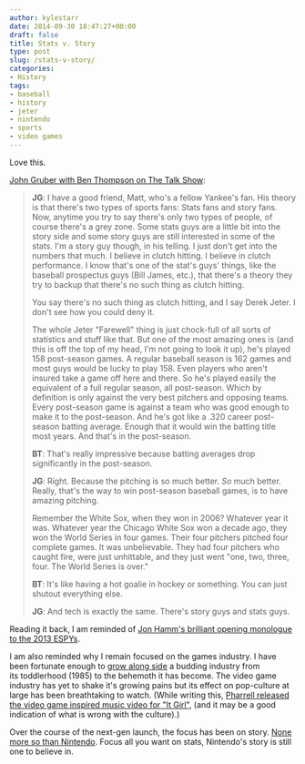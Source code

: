 ```yaml
---
author: kylestarr
date: 2014-09-30 18:47:27+00:00
draft: false
title: Stats v. Story
type: post
slug: /stats-v-story/
categories:
- History
tags:
- baseball
- history
- jeter
- nintendo
- sports
- video games
---
```


Love this.

[John Gruber with Ben Thompson on The Talk Show](https://itunes.apple.com/us/podcast/96-edition-edition-ben-bengate/id528458508?i=319486303&mt=2):

> **JG**: I have a good friend, Matt, who's a fellow Yankee's fan. His theory is that there's two types of sports fans: Stats fans and story fans. Now, anytime you try to say there's only two types of people, of course there's a grey zone. Some stats guys are a little bit into the story side and some story guys are still interested in some of the stats. I'm a story guy though, in his telling. I just don't get into the numbers that much. I believe in clutch hitting. I believe in clutch performance. I know that's one of the stat's guys' things, like the baseball prospectus guys (Bill James, etc.), that there's a theory they try to backup that there's no such thing as clutch hitting.
>
> You say there's no such thing as clutch hitting, and I say Derek Jeter. I don't see how you could deny it.
>
> The whole Jeter "Farewell" thing is just chock-full of all sorts of statistics and stuff like that. But one of the most amazing ones is (and this is off the top of my head, I'm not going to look it up), he's played 158 post-season games. A regular baseball season is 162 games and most guys would be lucky to play 158. Even players who aren't insured take a game off here and there. So he's played easily the equivalent of a full regular season, all post-season. Which by definition is only against the very best pitchers and opposing teams. Every post-season game is against a team who was good enough to make it to the post-season. And he's got like a .320 career post-season batting average. Enough that it would win the batting title most years. And that's in the post-season.
>
> **BT**: That's really impressive because batting averages drop significantly in the post-season.
>
> **JG**: Right. Because the pitching is so much better. _So_ much better. Really, that's the way to win post-season baseball games, is to have amazing pitching.
>
> Remember the White Sox, when they won in 2006? Whatever year it was. Whatever year the Chicago White Sox won a decade ago, they won the World Series in four games. Their four pitchers pitched four complete games. It was unbelievable. They had four pitchers who caught fire, were just unhittable, and they just went "one, two, three, four. The World Series is over."
>
> **BT**: It's like having a hot goalie in hockey or something. You can just shutout everything else.
>
> **JG**: And tech is exactly the same. There's story guys and stats guys.

Reading it back, I am reminded of [Jon Hamm's brilliant opening monologue to the 2013 ESPYs](https://www.youtube.com/watch?v=SN4bbbm9GD4).

I am also reminded why I remain focused on the games industry. I have been fortunate enough to [grow along side](/2013/10/15/1985-burst-and-bloom/) a budding industry from its toddlerhood (1985) to the behemoth it has become. The video game industry has yet to shake it's growing pains but its effect on pop-culture at large has been breathtaking to watch. (While writing this, [Pharrell released the video game inspired music video for "It Girl"](http://www.rollingstone.com/music/videos/watch-pharrells-anime-pokemon-inspired-it-girl-video-20140930), (and it may be a good indication of what is wrong with the culture).)

Over the course of the next-gen launch, the focus has been on story. [None more so than Nintendo](/2014/06/10/because-its-nintendo/). Focus all you want on stats, Nintendo's story is still one to believe in.
